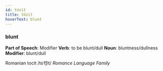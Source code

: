 ```yaml
---
id: tözit
title: tözit
hoverText: blunt
---
```


### blunt

**Part of Speech**: Modifier
**Verb**: to be blunt/dull
**Noun**: bluntness/dullness
**Modifier**: blunt/dull

Romanian tocit /toˈt͡ʃit/
*Romance Language Family*